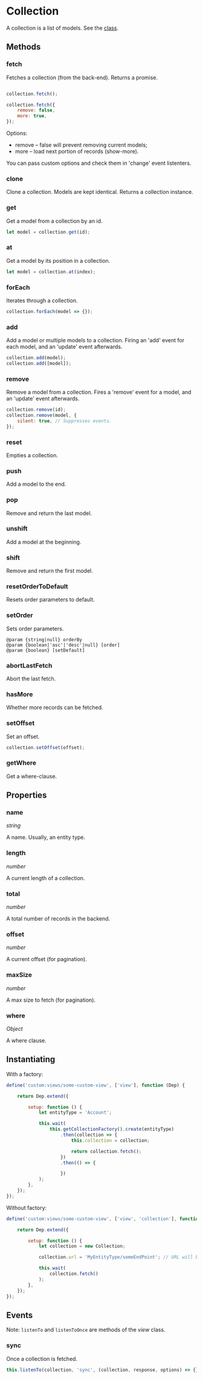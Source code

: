 # Collection

A collection is a list of models. See the [class](https://github.com/espocrm/espocrm/blob/stable/client/src/collection.js).

## Methods

### fetch

Fetches a collection (from the back-end). Returns a promise.

```js

collection.fetch();

collection.fetch({
    remove: false,
    more: true,
});
```

Options:

* remove – false will prevent removing current models;
* more – load next portion of records (show-more).

You can pass custom options and check them in 'change' event listenters.

### clone

Clone a collection. Models are kept identical. Returns a collection instance.

### get

Get a model from a collection by an id.

```js
let model = collection.get(id);
```

### at

Get a model by its position in a collection.

```js
let model = collection.at(index);
```

### forEach

Iterates through a collection.

```js
collection.forEach(model => {});
```

### add

Add a model or multiple models to a collection. Firing an 'add' event for each model, and an 'update' event afterwards.

```js
collection.add(model);
collection.add([model]);
```

### remove

Remove a model from a collection. Fires a 'remove' event for a model, and an 'update' event afterwards.

```js
collection.remove(id);
collection.remove(model, {
    silent: true, // Suppresses events.
});
```

### reset

Empties a collection.

### push

Add a model to the end.

### pop

Remove and return the last model.

### unshift

Add a model at the beginning.

### shift

Remove and return the first model.

### resetOrderToDefault

Resets order parameters to default.

### setOrder

Sets order parameters.

```
@param {string|null} orderBy
@param {boolean|'asc'|'desc'|null} [order]
@param {boolean} [setDefault]
```

### abortLastFetch

Abort the last fetch.

### hasMore

Whether more records can be fetched.

### setOffset

Set an offset.

```js
collection.setOffset(offset);
```

### getWhere

Get a where-clause.

## Properties

### name

*string*

A name. Usually, an entity type.

### length

*number*

A current length of a collection.

### total

*number*

A total number of records in the backend.

### offset

*number*

A current offset (for pagination).

### maxSize

*number*

A max size to fetch (for pagination).

### where

*Object*

A where clause.

## Instantiating

With a factory:

```js
define('custom:views/some-custom-view', ['view'], function (Dep) {

    return Dep.extend({

        setup: function () {
            let entityType = 'Account';

            this.wait(
                this.getCollectionFactory().create(entityType)
                    .then(collection => {
                        this.collection = collection;

                        return collection.fetch();
                    })
                    .then(() => {

                    })
            );
        },
    });
});
```

Without factory:

```js
define('custom:views/some-custom-view', ['view', 'collection'], function (Dep, Collection) {

    return Dep.extend({

        setup: function () {
            let collection = new Collection;

            collection.url = 'MyEntityType/someEndPoint'; // URL will be used when fetching

            this.wait(
                collection.fetch()
            );
        },
    });
});
```

## Events

Note: `listenTo` and `listenToOnce` are methods of the *view* class.

### sync

Once a collection is fetched.

```js
this.listenTo(collection, 'sync', (collection, response, options) => {});
```
